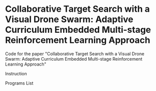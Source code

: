 # Collaborative Target Search with a Visual Drone Swarm: Adaptive Curriculum Embedded  Multi-stage Reinforcement Learning Approach

Code for the paper "Collaborative Target Search with a Visual Drone Swarm: Adaptive Curriculum Embedded  Multi-stage Reinforcement Learning Approach"


Instruction

Programs List
